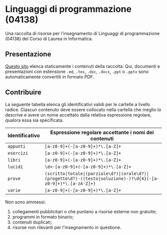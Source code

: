 # Linguaggi di programmazione (04138)

Una raccolta di risorse per l'insegnamento di Linguaggi di programmazione
(04138) del Corso di Laurea in Informatica.

## Presentazione

[Questo sito](https://csunibo.github.io/linguaggi-di-programmazione-04138)
elenca staticamente i contenuti della raccolta. Qui, documenti e presentazioni
con estensione `.md`, `.tex`, `.doc`, `.docx`, `.ppt` o `.pptx` sono
automaticamente convertiti in formato PDF.

## Contribuire

La seguente tabella elenca gli identificativi validi per le cartelle a livello
radice. Ciascun contenuto deve essere collocato nella cartella che meglio lo
descrive e avere un nome accettato dalla relativa espressione regolare, qualora
essa sia specificata.

Identificativo | Espressione regolare accettante i nomi dei contenuti
-------------- | -----------------------------------------------------
`appunti` | `[a-z0-9]+(-[a-z0-9]+)*\.[a-Z]+`
`esercizi` | `[a-z0-9]+(-[a-z0-9]+)*\.[a-Z]+`
`libri` | `[a-z0-9]+(-[a-z0-9]+)*\.[a-Z]+`
`lucidi` | `\d+-[a-z0-9]+(-[a-z0-9]+)*\.[a-Z]+`
`prove`| `(scritto\|totale\|(parziale\d?)\|(orale\d?)\|(progetto\d?)-((testo\|soluzione)-)?\d{4}(-[a-z0-9]+)*\.[a-zA-Z]+)`
`varie` | `[a-z0-9]+(-[a-z0-9]+)*\.[a-Z]+`

Non sono ammessi:
1. collegamenti pubblicitari o che puntano a risorse esterne non gratuite;
1. programmi in formato binario;
1. contenuti duplicati;
1. risorse non rilevanti per l'insegnamento in questione.
